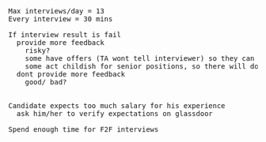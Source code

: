
<pre>

Max interviews/day = 13
Every interview = 30 mins

If interview result is fail
  provide more feedback
    risky?
    some have offers (TA wont tell interviewer) so they can rude
    some act childish for senior positions, so there will doubt if they can perform at a senior roles
  dont provide more feedback
    good/ bad?


Candidate expects too much salary for his experience
  ask him/her to verify expectations on glassdoor

Spend enough time for F2F interviews


</pre>
